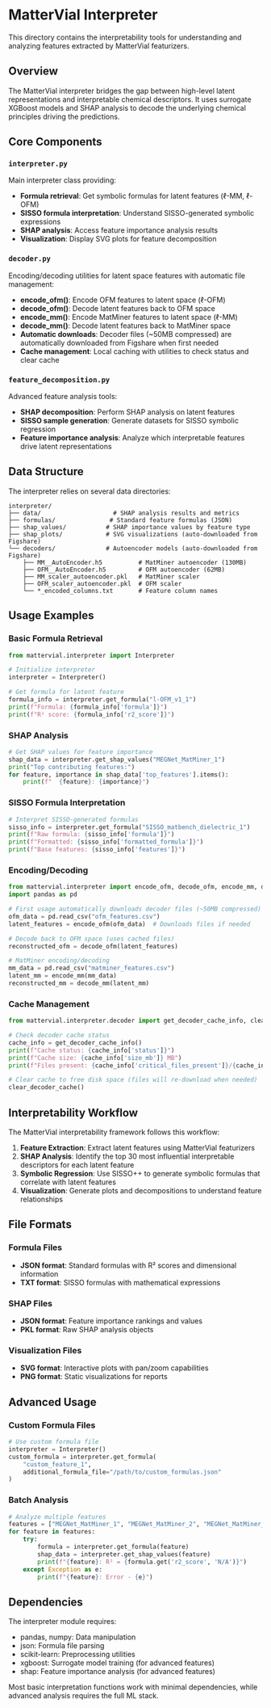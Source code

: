 # MatterVial Interpreter

This directory contains the interpretability tools for understanding and analyzing features extracted by MatterVial featurizers.

## Overview

The MatterVial interpreter bridges the gap between high-level latent representations and interpretable chemical descriptors. It uses surrogate XGBoost models and SHAP analysis to decode the underlying chemical principles driving the predictions.

## Core Components

### `interpreter.py`
Main interpreter class providing:
- **Formula retrieval**: Get symbolic formulas for latent features (ℓ-MM, ℓ-OFM)
- **SISSO formula interpretation**: Understand SISSO-generated symbolic expressions
- **SHAP analysis**: Access feature importance analysis results
- **Visualization**: Display SVG plots for feature decomposition

### `decoder.py`
Encoding/decoding utilities for latent space features with automatic file management:
- **encode_ofm()**: Encode OFM features to latent space (ℓ-OFM)
- **decode_ofm()**: Decode latent features back to OFM space
- **encode_mm()**: Encode MatMiner features to latent space (ℓ-MM)
- **decode_mm()**: Decode latent features back to MatMiner space
- **Automatic downloads**: Decoder files (~50MB compressed) are automatically downloaded from Figshare when first needed
- **Cache management**: Local caching with utilities to check status and clear cache

### `feature_decomposition.py`
Advanced feature analysis tools:
- **SHAP decomposition**: Perform SHAP analysis on latent features
- **SISSO sample generation**: Generate datasets for SISSO symbolic regression
- **Feature importance analysis**: Analyze which interpretable features drive latent representations

## Data Structure

The interpreter relies on several data directories:

```
interpreter/
├── data/                    # SHAP analysis results and metrics
├── formulas/               # Standard feature formulas (JSON)
├── shap_values/           # SHAP importance values by feature type
├── shap_plots/            # SVG visualizations (auto-downloaded from Figshare)
└── decoders/              # Autoencoder models (auto-downloaded from Figshare)
    ├── MM__AutoEncoder.h5          # MatMiner autoencoder (130MB)
    ├── OFM__AutoEncoder.h5         # OFM autoencoder (62MB)
    ├── MM_scaler_autoencoder.pkl   # MatMiner scaler
    ├── OFM_scaler_autoencoder.pkl  # OFM scaler
    └── *_encoded_columns.txt       # Feature column names
```

## Usage Examples

### Basic Formula Retrieval

```python
from mattervial.interpreter import Interpreter

# Initialize interpreter
interpreter = Interpreter()

# Get formula for latent feature
formula_info = interpreter.get_formula("l-OFM_v1_1")
print(f"Formula: {formula_info['formula']}")
print(f"R² score: {formula_info['r2_score']}")
```

### SHAP Analysis

```python
# Get SHAP values for feature importance
shap_data = interpreter.get_shap_values("MEGNet_MatMiner_1")
print("Top contributing features:")
for feature, importance in shap_data['top_features'].items():
    print(f"  {feature}: {importance}")
```

### SISSO Formula Interpretation

```python
# Interpret SISSO-generated formulas
sisso_info = interpreter.get_formula("SISSO_matbench_dielectric_1")
print(f"Raw formula: {sisso_info['formula']}")
print(f"Formatted: {sisso_info['formatted_formula']}")
print(f"Base features: {sisso_info['features']}")
```

### Encoding/Decoding

```python
from mattervial.interpreter import encode_ofm, decode_ofm, encode_mm, decode_mm
import pandas as pd

# First usage automatically downloads decoder files (~50MB compressed)
ofm_data = pd.read_csv("ofm_features.csv")
latent_features = encode_ofm(ofm_data)  # Downloads files if needed

# Decode back to OFM space (uses cached files)
reconstructed_ofm = decode_ofm(latent_features)

# MatMiner encoding/decoding
mm_data = pd.read_csv("matminer_features.csv")
latent_mm = encode_mm(mm_data)
reconstructed_mm = decode_mm(latent_mm)
```

### Cache Management

```python
from mattervial.interpreter.decoder import get_decoder_cache_info, clear_decoder_cache

# Check decoder cache status
cache_info = get_decoder_cache_info()
print(f"Cache status: {cache_info['status']}")
print(f"Cache size: {cache_info['size_mb']} MB")
print(f"Files present: {cache_info['critical_files_present']}/{cache_info['critical_files_total']}")

# Clear cache to free disk space (files will re-download when needed)
clear_decoder_cache()
```

## Interpretability Workflow

The MatterVial interpretability framework follows this workflow:

1. **Feature Extraction**: Extract latent features using MatterVial featurizers
2. **SHAP Analysis**: Identify the top 30 most influential interpretable descriptors for each latent feature
3. **Symbolic Regression**: Use SISSO++ to generate symbolic formulas that correlate with latent features
4. **Visualization**: Generate plots and decompositions to understand feature relationships

## File Formats

### Formula Files
- **JSON format**: Standard formulas with R² scores and dimensional information
- **TXT format**: SISSO formulas with mathematical expressions

### SHAP Files  
- **JSON format**: Feature importance rankings and values
- **PKL format**: Raw SHAP analysis objects

### Visualization Files
- **SVG format**: Interactive plots with pan/zoom capabilities
- **PNG format**: Static visualizations for reports

## Advanced Usage

### Custom Formula Files

```python
# Use custom formula file
interpreter = Interpreter()
custom_formula = interpreter.get_formula(
    "custom_feature_1", 
    additional_formula_file="/path/to/custom_formulas.json"
)
```

### Batch Analysis

```python
# Analyze multiple features
features = ["MEGNet_MatMiner_1", "MEGNet_MatMiner_2", "MEGNet_MatMiner_3"]
for feature in features:
    try:
        formula = interpreter.get_formula(feature)
        shap_data = interpreter.get_shap_values(feature)
        print(f"{feature}: R² = {formula.get('r2_score', 'N/A')}")
    except Exception as e:
        print(f"{feature}: Error - {e}")
```

## Dependencies

The interpreter module requires:
- pandas, numpy: Data manipulation
- json: Formula file parsing  
- scikit-learn: Preprocessing utilities
- xgboost: Surrogate model training (for advanced features)
- shap: Feature importance analysis (for advanced features)

Most basic interpretation functions work with minimal dependencies, while advanced analysis requires the full ML stack.
